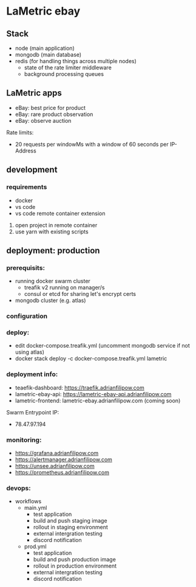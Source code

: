 # LaMetric ebay

## Stack

- node (main application)
- mongodb (main database)
- redis (for handling things across multiple nodes)
  - state of the rate limiter middleware
  - background processing queues

## LaMetric apps

- eBay: best price for product
- eBay: rare product observation
- eBay: observe auction

Rate limits:

- 20 requests per windowMs with a window of 60 seconds per IP-Address

## development

### requirements

- docker
- vs code
- vs code remote container extension

1. open project in remote container
1. use yarn with existing scripts

## deployment: production

### prerequisits:

- running docker swarm cluster
  - treafik v2 running on manager/s
  - consul or etcd for sharing let's encrypt certs
- mongodb cluster (e.g. atlas)

### configuration

### deploy:
  - edit docker-compose.treafik.yml (uncomment mongodb service if not using atlas)
  - docker stack deploy -c docker-compose.treafik.yml lametric

### deployment info:
- teaefik-dashboard: https://traefik.adrianfilipow.com
- lametric-ebay-api: https://lametric-ebay-api.adrianfilipow.com
- lametric-frontend: lametric-ebay.adrianfilipow.com (coming soon)

Swarm Entrypoint IP:
- 78.47.97.194

### monitoring:

  - https://grafana.adrianfilipow.com
  - https://alertmanager.adrianfilipow.com
  - https://unsee.adrianfilipow.com
  - https://prometheus.adrianfilipow.com

### devops:

- workflows
  - main.yml
    - test application
    - build and push staging image
    - rollout in staging environment
    - external intergration testing
    - discord notification
  - prod.yml
    - test application
    - build and push production image
    - rollout in production environment
    - external intergration testing
    - discord notification

